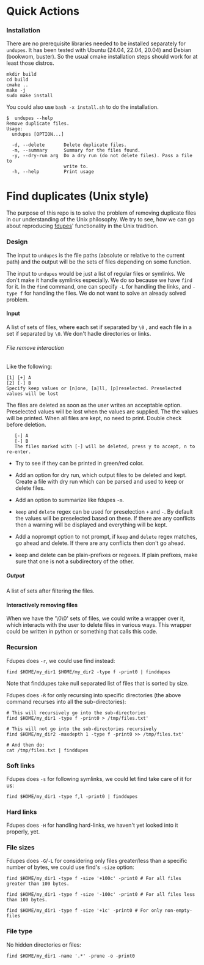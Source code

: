 # Quick Actions

### Installation

There are no prerequisite libraries needed to be installed separately for `undupes`.  It has been tested with Ubuntu (24.04, 22.04, 20.04) and Debian (bookwom, buster).  So the usual cmake installation steps should work for at least those distros.

```
mkdir build
cd build
cmake ..
make -j
sudo make install
```

You could also use `bash -x install.sh` to do the installation.

```
$  undupes --help
Remove duplicate files.
Usage:
  undupes [OPTION...]

  -d, --delete       Delete duplicate files.
  -m, --summary      Summary for the files found.
  -y, --dry-run arg  Do a dry run (do not delete files). Pass a file to
                     write to.
  -h, --help         Print usage
```

# Find duplicates (Unix style)

The purpose of this repo is to solve the problem of removing duplicate files in our understanding of the Unix philosophy.  We try to see, how we can go about reproducing [fdupes](https://github.com/adrianlopezroche/fdupes)' functionality in the Unix tradition.

### Design

The input to `undupes` is the file paths (absolute or relative to the current path) and the output will be the sets of files depending on some function.

The input to `undupes` would be just a list of regular files or symlinks.  We don't make it handle symlinks especially.  We do so because we have `find` for it.  In the `find` command, one can specify `-L` for handling the links, and `-type f` for handling the files.  We do not want to solve an already solved problem.

#### Input

A list of  sets of files, where each set if separated by `\0` , and each file in a set if separated by `\0`.  We don't hadle directories or links.

###### File remove interaction

Like the following:

```
[1] [+] A
[2] [-] B
Specify keep values or [n]one, [a]ll, [p]reselected. Preselected values will be lost 
```

The files are deleted as soon as the user writes an acceptable option.   Preselected values will be lost when the values are supplied.  The the values will be printed.  When all files are kept, no need to print.  Double check before deletion.

```
   [-] A
   [-] B
   The files marked with [-] will be deleted, press y to accept, n to re-enter.
```

- Try to see if they can be printed in green/red color.

- Add an option for dry run, which output files to be deleted and kept.  Create a file with dry run which can be parsed and used to keep or delete files.

- Add an option to summarize like fdupes `-m`.

- `keep` and `delete` regex can be used for preselection `+` and `-`. By default the values will be preselected based on these.  If there are any conflicts then a warning will be displayed and everything will be kept. 

- Add a noprompt option to not prompt, if `keep` and `delete` regex matches, go ahead and delete.  If there are any conflicts then don't go ahead.

- keep and delete can be plain-prefixes or regexes.  If plain prefixes, make sure that one is not a subdirectory of the other.

##### Output

A list of sets after filtering the files.   

#### Interactively removing files

When we have the '\0\0' sets of files, we could write a wrapper over it, which interacts with the user to delete files in various ways. This wrapper could be written in python or something that calls this code.

### Recursion

Fdupes does `-r`, we could use find instead:

`find $HOME/my_dir1 $HOME/my_dir2 -type f -print0 | finddupes`

Note that finddupes take null separated list of files that is sorted by size.

Fdupes does `-R` for only recursing into specific directories (the above command recurses into all the sub-directories):

```
# This will recursively go into the sub-directories
find $HOME/my_dir1 -type f -print0 > /tmp/files.txt'

# This will not go into the sub-directories recursively
find $HOME/my_dir2 -maxdepth 1 -type f -print0 >> /tmp/files.txt'

# And then do:
cat /tmp/files.txt | finddupes
```

### Soft links

Fdupes does `-s` for following symlinks, we could let find take care of it for us:

`find $HOME/my_dir1 -type f,l -print0 | finddupes`

### Hard links

Fdupes does `-H` for handling hard-links, we haven't yet looked into it properly, yet.

### File sizes

Fdupes does `-G`/`-L` for considering only files greater/less than a specific number of bytes, we could use find's `-size` option:

```
find $HOME/my_dir1 -type f -size '+100c' -print0 # For all files greater than 100 bytes.

find $HOME/my_dir1 -type f -size '-100c' -print0 # For all files less than 100 bytes.

find $HOME/my_dir1 -type f -size '+1c' -print0 # For only non-empty-files
```

### File type

No hidden directories or files:

`find $HOME/my_dir1 -name '.*' -prune -o -print0`

## 
